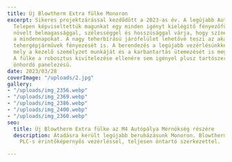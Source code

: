 ```yaml
---
title: Új Blowtherm Extra fülke Monoron
excerpt: Sikeres projektzárással kezdődött a 2023-as év. A legújabb Autópálya Mérnökségi
  Telepen képviseltettük magunkat egy minden igényt kielégítő fényezőfülkével. A berendezés
  növelt belmagassággal, szélességgel és hosszúsággal várja, hogy színesebbé tegye
  a mindennapokat. A nagy teherbírású járófelület lehetővé teszi az akár 16 tonnás
  tehergépjárművek fényezését is. A berendezés a legújabb vezérlésünkkel került átadásra,
  mely a kezelő személyzet munkáját és a karbantartás ütemezését is megkönnyíti, elősegíti.
  A fülke a robosztus kivitelezése ellenére sem igényel plusz tartószerkezetet, mivel
  önhordó panelezésű.
date: 2023/03/28
coverImage: "/uploads/2.jpg"
gallery:
- "/uploads/img_2356.webp"
- "/uploads/img_2369.webp"
- "/uploads/img_2386.webp"
- "/uploads/img_2400.webp"
- "/uploads/img_2360.webp"
seo:
  title: Új Blowtherm Extra fülke az M4 Autópálya Mérnökség részére
  description: Átadásra került legújabb beruházásunk Monoron. Blowtherm Extra fényezőfülke,
    PLC-s érintőképernyős vezérléssel, teljesen öntartó szerkezettel.

---
```

